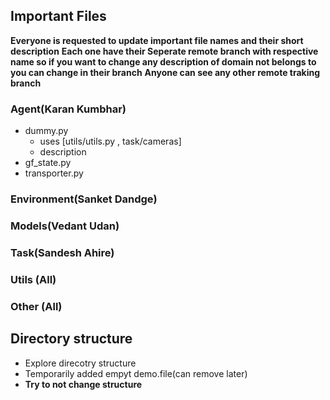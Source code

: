 ## Important Files
**Everyone is requested to update important file names and their short description**
**Each one have their Seperate remote branch with respective name so if you want to change any description of domain not belongs to you can change in their branch**
**Anyone can see any other remote traking branch**

### Agent(Karan Kumbhar)
* dummy.py
    - uses [utils/utils.py , task/cameras] 
    - description         
* gf_state.py
* transporter.py

### Environment(Sanket Dandge)


### Models(Vedant Udan)


### Task(Sandesh Ahire)


### Utils (All)


### Other (All)


## Directory structure
- Explore direcotry structure 
- Temporarily added empyt demo.file(can remove later)
- **Try to not change structure**